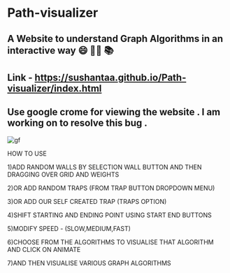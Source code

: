 # Path-visualizer
## A Website to understand Graph Algorithms in an interactive way  😄 👨‍🎓 📚
## Link - https://sushantaa.github.io/Path-visualizer/index.html
## Use google crome for viewing the website . I am working on to resolve this bug .

![gf](https://github.com/SushantAA/Path-visualizer/blob/main/gf.gif)

HOW TO USE

1)ADD RANDOM WALLS BY SELECTION WALL BUTTON AND THEN DRAGGING OVER GRID AND WEIGHTS

2)OR ADD RANDOM TRAPS (FROM TRAP BUTTON DROPDOWN MENU)

3)OR ADD OUR SELF CREATED TRAP (TRAPS OPTION)

4)SHIFT STARTING AND ENDING POINT USING START END BUTTONS

5)MODIFY SPEED - (SLOW,MEDIUM,FAST)

6)CHOOSE FROM THE ALGORITHMS TO VISUALISE THAT ALGORITHM AND CLICK ON ANIMATE

7)AND THEN VISUALISE VARIOUS GRAPH ALGORITHMS 

